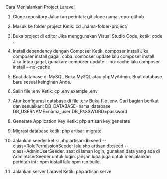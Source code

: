 Cara Menjalankan Project Laravel


1. Clone repository
Jalankan perintah: git clone nama-repo-github

2. Masuk ke folder project
Ketik: cd ./nama-folder-project/

3. Buka project di editor
Jika menggunakan Visual Studio Code, ketik: code .

4. Install dependency dengan Composer
Ketik: composer install
Jika composer install gagal, coba:
composer update lalu composer install
Jika tetap gagal, gunakan:
composer update --no-cache lalu composer install --no-cache

5. Buat database di MySQL
Buka MySQL atau phpMyAdmin.
Buat database baru sesuai keinginan Anda.

6. Salin file .env
Ketik: cp .env.example .env

7. Atur konfigurasi database di file .env
Buka file .env.
Cari bagian berikut dan sesuaikan:
DB_DATABASE=nama_database
DB_USERNAME=nama_user
DB_PASSWORD=password

8. Generate Application Key
Ketik: php artisan key:generate

9. Migrasi database
ketik: php artisan migrate

10. Jalankan seeder
ketik: php artisan db:seed --class=RolePermissionSeeder lalu  php artisan db:seed --class=AdminUserSeeder.
saat di laman login, gunakan data yang ada di AdminUserSeeder untuk login.
jangan lupa juga untuk menjalankan perintah ini :
npm install lalu npm run build.

12. Jalankan server Laravel
Ketik: php artisan serve

